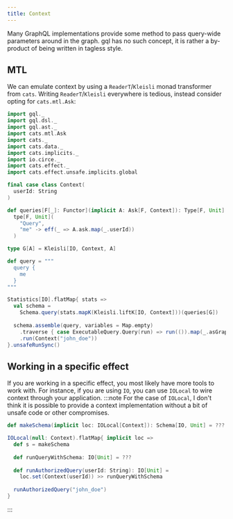 ```yaml
---
title: Context
---
```


Many GraphQL implementations provide some method to pass query-wide parameters around in the graph.
gql has no such concept, it is rather a by-product of being written in tagless style.

## MTL
We can emulate context by using a `ReaderT`/`Kleisli` monad transformer from `cats`.
Writing `ReaderT`/`Kleisli` everywhere is tedious, instead consider opting for `cats.mtl.Ask`:
```scala mdoc
import gql._
import gql.dsl._
import gql.ast._
import cats.mtl.Ask
import cats._
import cats.data._
import cats.implicits._
import io.circe._
import cats.effect._
import cats.effect.unsafe.implicits.global

final case class Context(
  userId: String
)

def queries[F[_]: Functor](implicit A: Ask[F, Context]): Type[F, Unit] = 
  tpe[F, Unit](
    "Query",
    "me" -> eff(_ => A.ask.map(_.userId))
  )

type G[A] = Kleisli[IO, Context, A]

def query = """
  query {
    me
  }
"""

Statistics[IO].flatMap{ stats =>
  val schema =
    Schema.query(stats.mapK(Kleisli.liftK[IO, Context]))(queries[G])
    
  schema.assemble(query, variables = Map.empty)
    .traverse { case ExecutableQuery.Query(run) => run(()).map(_.asGraphQL) }
    .run(Context("john_doe"))
}.unsafeRunSync()
```

## Working in a specific effect
If you are working in a specific effect, you most likely have more tools to work with.
For instance, if you are using `IO`, you can use `IOLocal` to wire context through your application.
:::note
For the case of `IOLocal`, I don't think it is possible to provide a context implementation without a bit of unsafe code or other compromises.
```scala
def makeSchema(implicit loc: IOLocal[Context]): Schema[IO, Unit] = ???

IOLocal(null: Context).flatMap{ implicit loc =>
  def s = makeSchema
  
  def runQueryWithSchema: IO[Unit] = ???
  
  def runAuthorizedQuery(userId: String): IO[Unit] =
    loc.set(Context(userId)) >> runQueryWithSchema
    
  runAuthorizedQuery("john_doe")
}
```
:::
